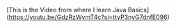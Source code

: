 [This is the Video from where I learn Java Basics] (https://youtu.be/GdzRzWymT4c?si=ttyP3nyG7dnfE096)
